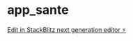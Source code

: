 # app_sante

[Edit in StackBlitz next generation editor ⚡️](https://stackblitz.com/~/github.com/yvan946/app_sante)